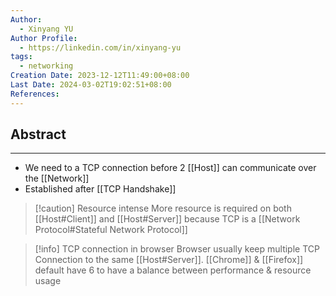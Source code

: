 ```yaml
---
Author:
  - Xinyang YU
Author Profile:
  - https://linkedin.com/in/xinyang-yu
tags:
  - networking
Creation Date: 2023-12-12T11:49:00+08:00
Last Date: 2024-03-02T19:02:51+08:00
References: 
---
```

## Abstract
---
- We need to a TCP connection before 2 [[Host]] can communicate over the [[Network]]
- Established after [[TCP Handshake]]


>[!caution] Resource intense
> More resource is required on both [[Host#Client]] and [[Host#Server]] because TCP is a [[Network Protocol#Stateful Network Protocol]]


>[!info] TCP connection in browser
> Browser usually keep multiple TCP Connection to the same [[Host#Server]]. [[Chrome]] & [[Firefox]] default have 6 to have a balance between performance & resource usage
